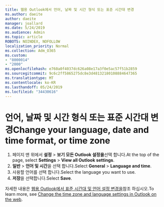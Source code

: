```yaml
---
title: 웹용 Outlook에서 언어, 날짜 및 시간 형식 또는 표준 시간대 변경
ms.author: daeite
author: daeite
manager: joallard
ms.date: 5/24/2019
ms.audience: Admin
ms.topic: article
ROBOTS: NOINDEX, NOFOLLOW
localization_priority: Normal
ms.collection: Adm_O365
ms.custom:
- "8000014"
- "2000"
ms.openlocfilehash: e760a0f4037dc626a08e17a3f0e5ac57f51b2859
ms.sourcegitcommit: 9c6c2ff5865275dc8e3d48132180108884647365
ms.translationtype: MT
ms.contentlocale: ko-KR
ms.lasthandoff: 05/24/2019
ms.locfileid: "34430616"
---
```

# <a name="change-your-language-date-and-time-format-or-time-zone"></a><span data-ttu-id="77dcc-102">언어, 날짜 및 시간 형식 또는 표준 시간대 변경</span><span class="sxs-lookup"><span data-stu-id="77dcc-102">Change your language, date and time format, or time zone</span></span>

1. <span data-ttu-id="77dcc-103">페이지 맨 위에서 **설정** > **보기 모든 Outlook 설정을**선택 합니다.</span><span class="sxs-lookup"><span data-stu-id="77dcc-103">At the top of the page, select **Settings** > **View all Outlook settings**.</span></span>
2. <span data-ttu-id="77dcc-104">**일반** > **언어 및 시간**을 선택 합니다.</span><span class="sxs-lookup"><span data-stu-id="77dcc-104">Select **General** > **Language and time**.</span></span>
3. <span data-ttu-id="77dcc-105">사용할 언어를 선택 합니다.</span><span class="sxs-lookup"><span data-stu-id="77dcc-105">Select the language you want to use.</span></span>
4. <span data-ttu-id="77dcc-106">**저장**을 선택합니다.</span><span class="sxs-lookup"><span data-stu-id="77dcc-106">Select **Save**.</span></span>

<span data-ttu-id="77dcc-107">자세한 내용은 [웹용 Outlook에서 표준 시간대 및 언어 설정 변경을](https://support.office.com/article/65239869-12e7-4a9d-bca1-76b0ad7ce273)참조 하십시오.</span><span class="sxs-lookup"><span data-stu-id="77dcc-107">To learn more, see [Change the time zone and language settings in Outlook on the web](https://support.office.com/article/65239869-12e7-4a9d-bca1-76b0ad7ce273).</span></span>